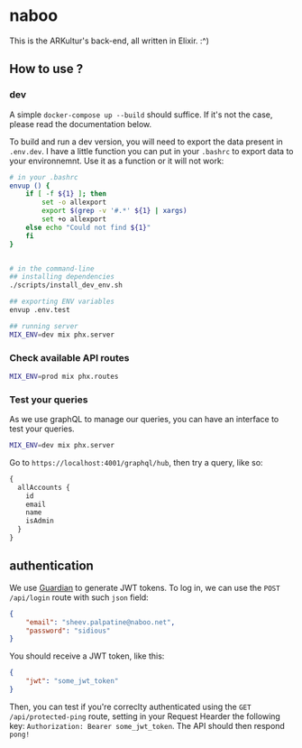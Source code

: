 # naboo

This is the ARKultur's back-end, all written in Elixir. :^)

## How to use ?

### dev

A simple `docker-compose up --build` should suffice.
If it's not the case, please read the documentation below.

To build and run a dev version, you will need to export the data present in `.env.dev`.
I have a little function you can put in your `.bashrc` to export data to your environnemnt.
Use it as a function or it will not work:

```bash
# in your .bashrc
envup () {
    if [ -f ${1} ]; then
        set -o allexport
        export $(grep -v '#.*' ${1} | xargs)
        set +o allexport
    else echo "Could not find ${1}"
    fi
}


# in the command-line
## installing dependencies
./scripts/install_dev_env.sh

## exporting ENV variables
envup .env.test

## running server
MIX_ENV=dev mix phx.server
```

### Check available API routes

```bash
MIX_ENV=prod mix phx.routes
```

### Test your queries

As we use graphQL to manage our queries, you can have an interface to test
your queries.

```bash
MIX_ENV=dev mix phx.server
```

Go to `https://localhost:4001/graphql/hub`, then try a query, like so:

```graphql
{
  allAccounts {
    id
    email
    name
    isAdmin
  }
}
```

## authentication

We use [Guardian](https://github.com/ueberauth/guardian) to generate JWT tokens.
To log in, we can use the `POST /api/login` route with such `json` field:

```json
{
	"email": "sheev.palpatine@naboo.net",
	"password": "sidious"
}
```

You should receive a JWT token, like this:

```json
{
	"jwt": "some_jwt_token"
}
```

Then, you can test if you're correclty authenticated using the `GET /api/protected-ping`
route, setting in your Request Hearder the following key:
`Authorization: Bearer some_jwt_token`.
The API should then respond `pong!`


